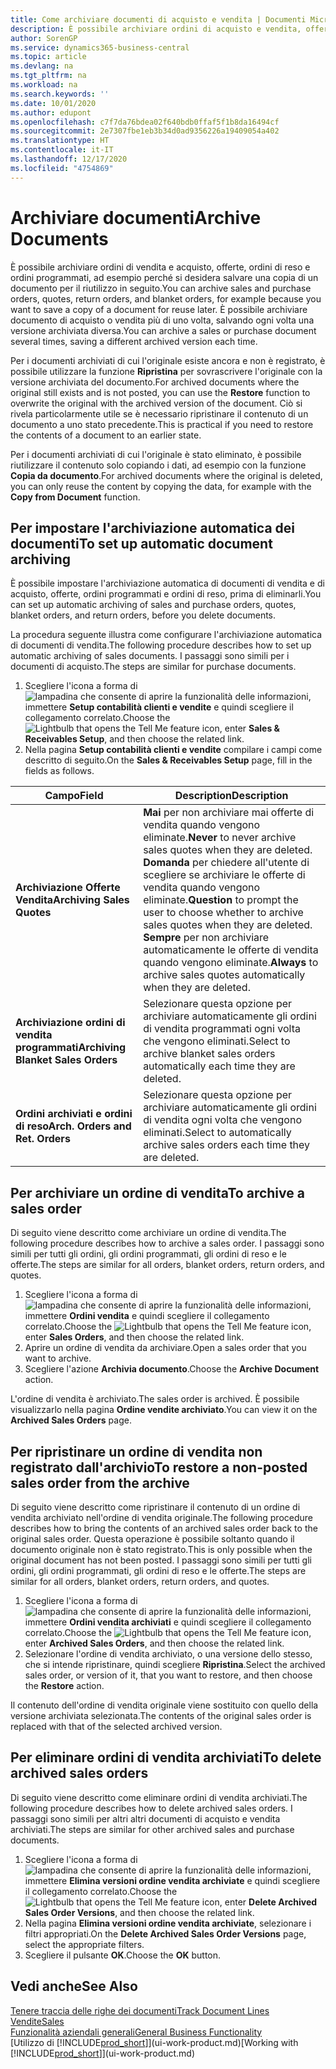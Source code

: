 ```yaml
---
title: Come archiviare documenti di acquisto e vendita | Documenti Microsoft
description: È possibile archiviare ordini di acquisto e vendita, offerte, ordini di reso e ordini programmati e utilizzare il documento archiviato per ricreare il documento da cui è stato archiviato.
author: SorenGP
ms.service: dynamics365-business-central
ms.topic: article
ms.devlang: na
ms.tgt_pltfrm: na
ms.workload: na
ms.search.keywords: ''
ms.date: 10/01/2020
ms.author: edupont
ms.openlocfilehash: c7f7da76bdea02f640bdb0ffaf5f1b8da16494cf
ms.sourcegitcommit: 2e7307fbe1eb3b34d0ad9356226a19409054a402
ms.translationtype: HT
ms.contentlocale: it-IT
ms.lasthandoff: 12/17/2020
ms.locfileid: "4754869"
---
```

# <a name="archive-documents"></a><span data-ttu-id="d6bae-103">Archiviare documenti</span><span class="sxs-lookup"><span data-stu-id="d6bae-103">Archive Documents</span></span>
<span data-ttu-id="d6bae-104">È possibile archiviare ordini di vendita e acquisto, offerte, ordini di reso e ordini programmati, ad esempio perché si desidera salvare una copia di un documento per il riutilizzo in seguito.</span><span class="sxs-lookup"><span data-stu-id="d6bae-104">You can archive sales and purchase orders, quotes, return orders, and blanket orders, for example because you want to save a copy of a document for reuse later.</span></span> <span data-ttu-id="d6bae-105">È possibile archiviare documento di acquisto o vendita più di uno volta, salvando ogni volta una versione archiviata diversa.</span><span class="sxs-lookup"><span data-stu-id="d6bae-105">You can archive a sales or purchase document several times, saving a different archived version each time.</span></span>

<span data-ttu-id="d6bae-106">Per i documenti archiviati di cui l'originale esiste ancora e non è registrato, è possibile utilizzare la funzione **Ripristina** per sovrascrivere l'originale con la versione archiviata del documento.</span><span class="sxs-lookup"><span data-stu-id="d6bae-106">For archived documents where the original still exists and is not posted, you can use the **Restore** function to overwrite the original with the archived version of the document.</span></span> <span data-ttu-id="d6bae-107">Ciò si rivela particolarmente utile se è necessario ripristinare il contenuto di un documento a uno stato precedente.</span><span class="sxs-lookup"><span data-stu-id="d6bae-107">This is practical if you need to restore the contents of a document to an earlier state.</span></span>

<span data-ttu-id="d6bae-108">Per i documenti archiviati di cui l'originale è stato eliminato, è possibile riutilizzare il contenuto solo copiando i dati, ad esempio con la funzione **Copia da documento**.</span><span class="sxs-lookup"><span data-stu-id="d6bae-108">For archived documents where the original is deleted, you can only reuse the content by copying the data, for example with the **Copy from Document** function.</span></span>   

## <a name="to-set-up-automatic-document-archiving"></a><span data-ttu-id="d6bae-109">Per impostare l'archiviazione automatica dei documenti</span><span class="sxs-lookup"><span data-stu-id="d6bae-109">To set up automatic document archiving</span></span>  
<span data-ttu-id="d6bae-110">È possibile impostare l'archiviazione automatica di documenti di vendita e di acquisto, offerte, ordini programmati e ordini di reso, prima di eliminarli.</span><span class="sxs-lookup"><span data-stu-id="d6bae-110">You can set up automatic archiving of sales and purchase orders, quotes, blanket orders, and return orders, before you delete documents.</span></span>

<span data-ttu-id="d6bae-111">La procedura seguente illustra come configurare l'archiviazione automatica di documenti di vendita.</span><span class="sxs-lookup"><span data-stu-id="d6bae-111">The following procedure describes how to set up automatic archiving of sales documents.</span></span> <span data-ttu-id="d6bae-112">I passaggi sono simili per i documenti di acquisto.</span><span class="sxs-lookup"><span data-stu-id="d6bae-112">The steps are similar for purchase documents.</span></span>
1.  <span data-ttu-id="d6bae-113">Scegliere l'icona a forma di ![lampadina che consente di aprire la funzionalità delle informazioni](media/ui-search/search_small.png "Informazioni sull'operazione che si desidera eseguire"), immettere **Setup contabilità clienti e vendite** e quindi scegliere il collegamento correlato.</span><span class="sxs-lookup"><span data-stu-id="d6bae-113">Choose the ![Lightbulb that opens the Tell Me feature](media/ui-search/search_small.png "Tell me what you want to do") icon, enter **Sales & Receivables Setup**, and then choose the related link.</span></span>
2. <span data-ttu-id="d6bae-114">Nella pagina **Setup contabilità clienti e vendite** compilare i campi come descritto di seguito.</span><span class="sxs-lookup"><span data-stu-id="d6bae-114">On the **Sales & Receivables Setup** page, fill in the fields as follows.</span></span>

|<span data-ttu-id="d6bae-115">Campo</span><span class="sxs-lookup"><span data-stu-id="d6bae-115">Field</span></span>|<span data-ttu-id="d6bae-116">Description</span><span class="sxs-lookup"><span data-stu-id="d6bae-116">Description</span></span>|
|-----|-----------|
|<span data-ttu-id="d6bae-117">**Archiviazione Offerte Vendita**</span><span class="sxs-lookup"><span data-stu-id="d6bae-117">**Archiving Sales Quotes**</span></span>|<span data-ttu-id="d6bae-118">**Mai** per non archiviare mai offerte di vendita quando vengono eliminate.</span><span class="sxs-lookup"><span data-stu-id="d6bae-118">**Never** to never archive sales quotes when they are deleted.</span></span> <span data-ttu-id="d6bae-119">**Domanda** per chiedere all'utente di scegliere se archiviare le offerte di vendita quando vengono eliminate.</span><span class="sxs-lookup"><span data-stu-id="d6bae-119">**Question** to prompt the user to choose whether to archive sales quotes when they are deleted.</span></span> <span data-ttu-id="d6bae-120">**Sempre** per non archiviare automaticamente le offerte di vendita quando vengono eliminate.</span><span class="sxs-lookup"><span data-stu-id="d6bae-120">**Always** to archive sales quotes automatically when they are deleted.</span></span>|
|<span data-ttu-id="d6bae-121">**Archiviazione ordini di vendita programmati**</span><span class="sxs-lookup"><span data-stu-id="d6bae-121">**Archiving Blanket Sales Orders**</span></span>|<span data-ttu-id="d6bae-122">Selezionare questa opzione per archiviare automaticamente gli ordini di vendita programmati ogni volta che vengono eliminati.</span><span class="sxs-lookup"><span data-stu-id="d6bae-122">Select to archive blanket sales orders automatically each time they are deleted.</span></span>|
|<span data-ttu-id="d6bae-123">**Ordini archiviati e ordini di reso**</span><span class="sxs-lookup"><span data-stu-id="d6bae-123">**Arch. Orders and Ret. Orders**</span></span>|<span data-ttu-id="d6bae-124">Selezionare questa opzione per archiviare automaticamente gli ordini di vendita ogni volta che vengono eliminati.</span><span class="sxs-lookup"><span data-stu-id="d6bae-124">Select to automatically archive sales orders each time they are deleted.</span></span>|

## <a name="to-archive-a-sales-order"></a><span data-ttu-id="d6bae-125">Per archiviare un ordine di vendita</span><span class="sxs-lookup"><span data-stu-id="d6bae-125">To archive a sales order</span></span>
<span data-ttu-id="d6bae-126">Di seguito viene descritto come archiviare un ordine di vendita.</span><span class="sxs-lookup"><span data-stu-id="d6bae-126">The following procedure describes how to archive a sales order.</span></span> <span data-ttu-id="d6bae-127">I passaggi sono simili per tutti gli ordini, gli ordini programmati, gli ordini di reso e le offerte.</span><span class="sxs-lookup"><span data-stu-id="d6bae-127">The steps are similar for all orders, blanket orders, return orders, and quotes.</span></span>

1.  <span data-ttu-id="d6bae-128">Scegliere l'icona a forma di ![lampadina che consente di aprire la funzionalità delle informazioni](media/ui-search/search_small.png "Informazioni sull'operazione che si desidera eseguire"), immettere **Ordini vendita** e quindi scegliere il collegamento correlato.</span><span class="sxs-lookup"><span data-stu-id="d6bae-128">Choose the ![Lightbulb that opens the Tell Me feature](media/ui-search/search_small.png "Tell me what you want to do") icon, enter **Sales Orders**, and then choose the related link.</span></span>  
2.  <span data-ttu-id="d6bae-129">Aprire un ordine di vendita da archiviare.</span><span class="sxs-lookup"><span data-stu-id="d6bae-129">Open a sales order that you want to archive.</span></span>  
3.  <span data-ttu-id="d6bae-130">Scegliere l'azione **Archivia documento**.</span><span class="sxs-lookup"><span data-stu-id="d6bae-130">Choose the **Archive Document** action.</span></span>

<span data-ttu-id="d6bae-131">L'ordine di vendita è archiviato.</span><span class="sxs-lookup"><span data-stu-id="d6bae-131">The sales order is archived.</span></span> <span data-ttu-id="d6bae-132">È possibile visualizzarlo nella pagina **Ordine vendite archiviato**.</span><span class="sxs-lookup"><span data-stu-id="d6bae-132">You can view it on the **Archived Sales Orders** page.</span></span>

## <a name="to-restore-a-non-posted-sales-order-from-the-archive"></a><span data-ttu-id="d6bae-133">Per ripristinare un ordine di vendita non registrato dall'archivio</span><span class="sxs-lookup"><span data-stu-id="d6bae-133">To restore a non-posted sales order from the archive</span></span>
<span data-ttu-id="d6bae-134">Di seguito viene descritto come ripristinare il contenuto di un ordine di vendita archiviato nell'ordine di vendita originale.</span><span class="sxs-lookup"><span data-stu-id="d6bae-134">The following procedure describes how to bring the contents of an archived sales order back to the original sales order.</span></span> <span data-ttu-id="d6bae-135">Questa operazione è possibile soltanto quando il documento originale non è stato registrato.</span><span class="sxs-lookup"><span data-stu-id="d6bae-135">This is only possible when the original document has not been posted.</span></span> <span data-ttu-id="d6bae-136">I passaggi sono simili per tutti gli ordini, gli ordini programmati, gli ordini di reso e le offerte.</span><span class="sxs-lookup"><span data-stu-id="d6bae-136">The steps are similar for all orders, blanket orders, return orders, and quotes.</span></span>

1. <span data-ttu-id="d6bae-137">Scegliere l'icona a forma di ![lampadina che consente di aprire la funzionalità delle informazioni](media/ui-search/search_small.png "Informazioni sull'operazione che si desidera eseguire"), immettere **Ordini vendita archiviati** e quindi scegliere il collegamento correlato.</span><span class="sxs-lookup"><span data-stu-id="d6bae-137">Choose the ![Lightbulb that opens the Tell Me feature](media/ui-search/search_small.png "Tell me what you want to do") icon, enter **Archived Sales Orders**, and then choose the related link.</span></span>
2. <span data-ttu-id="d6bae-138">Selezionare l'ordine di vendita archiviato, o una versione dello stesso, che si intende ripristinare, quindi scegliere **Ripristina**.</span><span class="sxs-lookup"><span data-stu-id="d6bae-138">Select the archived sales order, or version of it, that you want to restore, and then choose the **Restore** action.</span></span>  

<span data-ttu-id="d6bae-139">Il contenuto dell'ordine di vendita originale viene sostituito con quello della versione archiviata selezionata.</span><span class="sxs-lookup"><span data-stu-id="d6bae-139">The contents of the original sales order is replaced with that of the selected archived version.</span></span>

## <a name="to-delete-archived-sales-orders"></a><span data-ttu-id="d6bae-140">Per eliminare ordini di vendita archiviati</span><span class="sxs-lookup"><span data-stu-id="d6bae-140">To delete archived sales orders</span></span>
<span data-ttu-id="d6bae-141">Di seguito viene descritto come eliminare ordini di vendita archiviati.</span><span class="sxs-lookup"><span data-stu-id="d6bae-141">The following procedure describes how to delete archived sales orders.</span></span> <span data-ttu-id="d6bae-142">I passaggi sono simili per altri altri documenti di acquisto e vendita archiviati.</span><span class="sxs-lookup"><span data-stu-id="d6bae-142">The steps are similar for other archived sales and purchase documents.</span></span>

1.  <span data-ttu-id="d6bae-143">Scegliere l'icona a forma di ![lampadina che consente di aprire la funzionalità delle informazioni](media/ui-search/search_small.png "Informazioni sull'operazione che si desidera eseguire"), immettere **Elimina versioni ordine vendita archiviate** e quindi scegliere il collegamento correlato.</span><span class="sxs-lookup"><span data-stu-id="d6bae-143">Choose the ![Lightbulb that opens the Tell Me feature](media/ui-search/search_small.png "Tell me what you want to do") icon, enter **Delete Archived Sales Order Versions**, and then choose the related link.</span></span>  
2.  <span data-ttu-id="d6bae-144">Nella pagina **Elimina versioni ordine vendita archiviate**, selezionare i filtri appropriati.</span><span class="sxs-lookup"><span data-stu-id="d6bae-144">On the **Delete Archived Sales Order Versions** page, select the appropriate filters.</span></span>  
3.  <span data-ttu-id="d6bae-145">Scegliere il pulsante **OK**.</span><span class="sxs-lookup"><span data-stu-id="d6bae-145">Choose the **OK** button.</span></span>

## <a name="see-also"></a><span data-ttu-id="d6bae-146">Vedi anche</span><span class="sxs-lookup"><span data-stu-id="d6bae-146">See Also</span></span>
[<span data-ttu-id="d6bae-147">Tenere traccia delle righe dei documenti</span><span class="sxs-lookup"><span data-stu-id="d6bae-147">Track Document Lines</span></span>](across-how-to-track-document-lines.md)  
[<span data-ttu-id="d6bae-148">Vendite</span><span class="sxs-lookup"><span data-stu-id="d6bae-148">Sales</span></span>](sales-manage-sales.md)  
[<span data-ttu-id="d6bae-149">Funzionalità aziendali generali</span><span class="sxs-lookup"><span data-stu-id="d6bae-149">General Business Functionality</span></span>](ui-across-business-areas.md)  
<span data-ttu-id="d6bae-150">[Utilizzo di [!INCLUDE[prod_short](includes/prod_short.md)]](ui-work-product.md)</span><span class="sxs-lookup"><span data-stu-id="d6bae-150">[Working with [!INCLUDE[prod_short](includes/prod_short.md)]](ui-work-product.md)</span></span>
